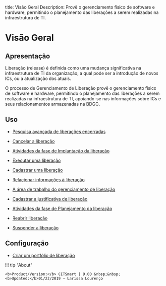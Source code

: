 title: Visão Geral
Description: Provê o gerenciamento físico de software e hardware, permitindo o planejamento das liberações a serem realizadas na infraestrutura de TI.
# Visão Geral


Apresentação
------------

Liberação (release) é definida como uma mudança significativa na infraestrutura
de TI da organização, a qual pode ser a introdução de novos ICs, ou a
atualização dos atuais.

O processo de Gerenciamento de Liberação provê o gerenciamento físico de
software e hardware, permitindo o planejamento das liberações a serem realizadas
na infraestrutura de TI, apoiando-se nas informações sobre ICs e seus
relacionamentos armazenadas na BDGC.


Uso
-------

- [Pesquisa avançada de liberações encerradas](/pt-br/citsmart-platform-9/processes/release/use/advanced-search-for-release.html)
 
- [Cancelar a liberação](/pt-br/citsmart-platform-9/processes/release/use/cancel-release.html)

- [Atividades da fase de Implantação da liberação](/pt-br/citsmart-platform-9/processes/release/use/deployment-release-activities.html)

- [Executar uma liberação](/pt-br/citsmart-platform-9/processes/release/use/execute-release.html)

- [Cadastrar uma liberação](/pt-br/citsmart-platform-9/processes/release/use/register-release-request.html)

- [Relacionar informações à liberação](/pt-br/citsmart-platform-9/processes/release/use/relate-information-to-release.html)
   
- [A área de trabalho do gerenciamento de liberação](/pt-br/citsmart-platform-9/processes/release/use/release-desktop.html)
   
- [Cadastrar a justificativa de liberação](/pt-br/citsmart-platform-9/processes/release/use/release-justification.html)

- [Atividades da fase de Planejamento da liberação](/pt-br/citsmart-platform-9/processes/release/use/release-planning-activities.html)
   
- [Reabrir liberação](/pt-br/citsmart-platform-9/processes/release/use/reopen-release.html)

- [Suspender a liberação](/pt-br/citsmart-platform-9/processes/release/use/suspend-release.html)

Configuração
-----------------

- [Criar um portfólio de liberação](/pt-br/citsmart-platform-9/processes/release/configuration/release-portfolio.html)
  
!!! tip "About"

    <b>Product/Version:</b> CITSmart | 9.00 &nbsp;&nbsp;
    <b>Updated:</b>01/22/2019 – Larissa Lourenço


